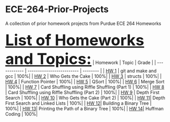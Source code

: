 # ECE-264-Prior-Projects
A collection of prior homework projects from Purdue ECE 264 Homeworks

<font size = 20><ins>**List of Homeworks and Topics:**</ins></font>
| Homework     | Topic                     | Grade    |
| ------------ | ------------------------- | -------- |
| [HW 1](/HW1) | git and make and gcc | 100%|
| [HW 2](/HW2) | Who Gets the Cake | 100%|
| [HW 3](/HW3) | structs | 100%|
| [HW 4](/HW3) | Function Pointer | 100%|
| [HW 5](/HW3) | QSort | 100%|
| [HW 6](/HW3) | Merge Sort | 100%|
| [HW 7](/HW3) | Card Shuffling using Riffle Shuffling (Part 1) | 100%|
| [HW 8](/HW3) | Card Shuffling using Riffle Shuffling (Part 2) | 100%|
| [HW 9](/HW3) | Depth First Search | 100%|
| [HW 10](/HW3) | Who Gets the Cake (Part 2) | 100%|
| [HW 11](/HW3)| Depth First Search and Linked Lists | 100%|
| [HW 12](/HW3)| Building a Binary Tree | 100%|
| [HW 13](/HW3)| Printing the Path of a Binary Tree | 100%|
| [HW 14](/HW3)| Huffman Coding | 100%|
